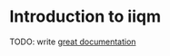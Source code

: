# Introduction to iiqm

TODO: write [great documentation](http://jacobian.org/writing/what-to-write/)
